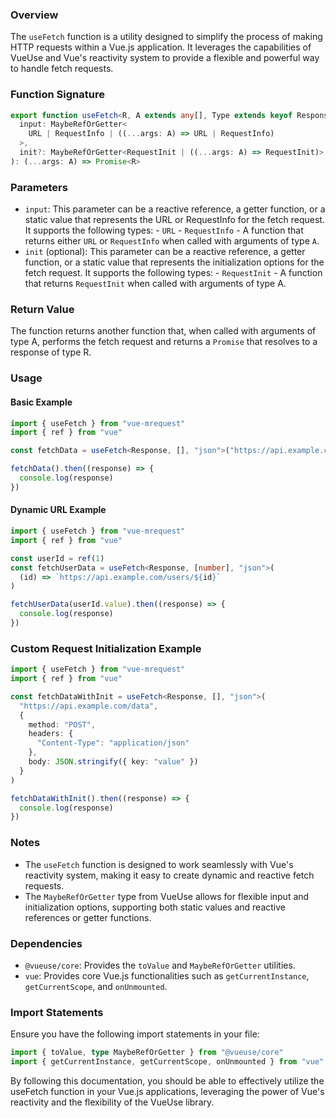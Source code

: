 ### Overview

The `useFetch` function is a utility designed to simplify the process of making HTTP requests within a Vue.js application. It leverages the capabilities of VueUse and Vue's reactivity system to provide a flexible and powerful way to handle fetch requests.

### Function Signature

```typescript
export function useFetch<R, A extends any[], Type extends keyof Response>(
  input: MaybeRefOrGetter<
    URL | RequestInfo | ((...args: A) => URL | RequestInfo)
  >,
  init?: MaybeRefOrGetter<RequestInit | ((...args: A) => RequestInit)>
): (...args: A) => Promise<R>
```

### Parameters

- `input`: This parameter can be a reactive reference, a getter function, or a static value that represents the URL or RequestInfo for the fetch request. It supports the following types: - `URL` - `RequestInfo` - A function that returns either `URL` or `RequestInfo` when called with arguments of type `A`.
- `init` (optional): This parameter can be a reactive reference, a getter function, or a static value that represents the initialization options for the fetch request. It supports the following types: - `RequestInit` - A function that returns `RequestInit` when called with arguments of type A.

### Return Value

The function returns another function that, when called with arguments of type A, performs the fetch request and returns a `Promise` that resolves to a response of type R.

### Usage

#### Basic Example

```typescript
import { useFetch } from "vue-mrequest"
import { ref } from "vue"

const fetchData = useFetch<Response, [], "json">("https://api.example.com/data")

fetchData().then((response) => {
  console.log(response)
})
```

#### Dynamic URL Example

```typescript
import { useFetch } from "vue-mrequest"
import { ref } from "vue"

const userId = ref(1)
const fetchUserData = useFetch<Response, [number], "json">(
  (id) => `https://api.example.com/users/${id}`
)

fetchUserData(userId.value).then((response) => {
  console.log(response)
})
```

### Custom Request Initialization Example

```typescript
import { useFetch } from "vue-mrequest"
import { ref } from "vue"

const fetchDataWithInit = useFetch<Response, [], "json">(
  "https://api.example.com/data",
  {
    method: "POST",
    headers: {
      "Content-Type": "application/json"
    },
    body: JSON.stringify({ key: "value" })
  }
)

fetchDataWithInit().then((response) => {
  console.log(response)
})
```

### Notes

- The `useFetch` function is designed to work seamlessly with Vue's reactivity system, making it easy to create dynamic and reactive fetch requests.
- The `MaybeRefOrGetter` type from VueUse allows for flexible input and initialization options, supporting both static values and reactive references or getter functions.

### Dependencies

- `@vueuse/core`: Provides the `toValue` and `MaybeRefOrGetter` utilities.
- `vue`: Provides core Vue.js functionalities such as `getCurrentInstance`, `getCurrentScope`, and `onUnmounted`.

### Import Statements

Ensure you have the following import statements in your file:

```typescript
import { toValue, type MaybeRefOrGetter } from "@vueuse/core"
import { getCurrentInstance, getCurrentScope, onUnmounted } from "vue"
```

By following this documentation, you should be able to effectively utilize the useFetch function in your Vue.js applications, leveraging the power of Vue's reactivity and the flexibility of the VueUse library.
